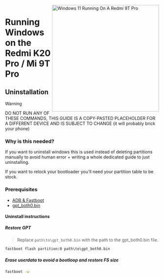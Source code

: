 <img align="right" src="https://raw.githubusercontent.com/graphiks/woa-raphael/65c0ee06045c13d1ef0f5f88aa687c50274ef7f5/raphael.png" width="350" alt="Windows 11 Running On A Redmi 9T Pro">


# Running Windows on the Redmi K20 Pro / Mi 9T Pro

## Uninstallation
> [!WARNING]
> DO NOT RUN ANY OF THESE COMMANDS, THIS GUIDE IS A COPY-PASTED PLACEHOLDER FOR A DIFFERENT DEVICE AND IS SUBJECT TO CHANGE (it will probably brick your phone)

### Why is this needed?
If you want to uninstall windows this is used instead of deleting partitions manually to avoid human error + writing a whole dedicated guide to just uninstalling.

If you want to relock your bootloader you'll need your partition table to be stock.

### Prerequisites

- [ADB & Fastboot](https://developer.android.com/studio/releases/platform-tools)
- [gpt_both0.bin](https://github.com/woa-vayu/Port-Windows-11-POCO-X3-Pro/releases/tag/binaries)

#### Uninstall instructions

##### Restore GPT
> Replace ```path\to\gpt_both0.bin``` with the path to the gpt_both0.bin file.

```cmd
fastboot flash partition:0 path\to\gpt_both0.bin
```

##### Erase userdata to avoid a bootloop and restore FS size
```cmd
fastboot -w
```
